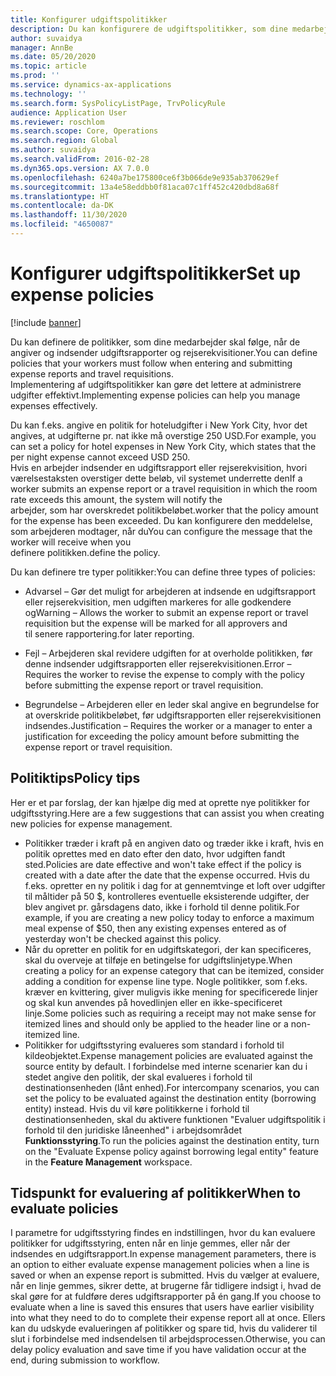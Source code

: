 ```yaml
---
title: Konfigurer udgiftspolitikker
description: Du kan konfigurere de udgiftspolitikker, som dine medarbejder skal følge, når de angiver og indsender udgiftsrapporter og rejserekvisitioner i Microsoft Dynamics 365 Finance.
author: suvaidya
manager: AnnBe
ms.date: 05/20/2020
ms.topic: article
ms.prod: ''
ms.service: dynamics-ax-applications
ms.technology: ''
ms.search.form: SysPolicyListPage, TrvPolicyRule
audience: Application User
ms.reviewer: roschlom
ms.search.scope: Core, Operations
ms.search.region: Global
ms.author: suvaidya
ms.search.validFrom: 2016-02-28
ms.dyn365.ops.version: AX 7.0.0
ms.openlocfilehash: 6240a7be175800ce6f3b066de9e935ab370629ef
ms.sourcegitcommit: 13a4e58eddbb0f81aca07c1ff452c420dbd8a68f
ms.translationtype: HT
ms.contentlocale: da-DK
ms.lasthandoff: 11/30/2020
ms.locfileid: "4650087"
---
```

# <a name="set-up-expense-policies"></a><span data-ttu-id="bd9ce-103">Konfigurer udgiftspolitikker</span><span class="sxs-lookup"><span data-stu-id="bd9ce-103">Set up expense policies</span></span>

[!include [banner](../includes/banner.md)]

<span data-ttu-id="bd9ce-104">Du kan definere de politikker, som dine medarbejder skal følge, når de angiver og indsender udgiftsrapporter og rejserekvisitioner.</span><span class="sxs-lookup"><span data-stu-id="bd9ce-104">You can define policies that your workers must follow when entering and submitting expense reports and travel requisitions.</span></span>         
<span data-ttu-id="bd9ce-105">Implementering af udgiftspolitikker kan gøre det lettere at administrere udgifter effektivt.</span><span class="sxs-lookup"><span data-stu-id="bd9ce-105">Implementing expense policies can help you manage expenses effectively.</span></span>         

<span data-ttu-id="bd9ce-106">Du kan f.eks. angive en politik for hoteludgifter i New York City, hvor det angives, at udgifterne pr. nat ikke må overstige 250 USD.</span><span class="sxs-lookup"><span data-stu-id="bd9ce-106">For example, you can set a policy for hotel expenses in New York City, which states that the per night expense cannot exceed USD 250.</span></span>       
<span data-ttu-id="bd9ce-107">Hvis en arbejder indsender en udgiftsrapport eller rejserekvisition, hvori værelsestaksten overstiger dette beløb, vil systemet underrette den</span><span class="sxs-lookup"><span data-stu-id="bd9ce-107">If a worker submits an expense report or a travel requisition in which the room rate exceeds this amount, the system will notify the</span></span>        
<span data-ttu-id="bd9ce-108">arbejder, som har overskredet politikbeløbet.</span><span class="sxs-lookup"><span data-stu-id="bd9ce-108">worker that the policy amount for the expense has been exceeded.</span></span> <span data-ttu-id="bd9ce-109">Du kan konfigurere den meddelelse, som arbejderen modtager, når du</span><span class="sxs-lookup"><span data-stu-id="bd9ce-109">You can configure the message that the worker will receive when you</span></span>        
<span data-ttu-id="bd9ce-110">definere politikken.</span><span class="sxs-lookup"><span data-stu-id="bd9ce-110">define the policy.</span></span>      
        
<span data-ttu-id="bd9ce-111">Du kan definere tre typer politikker:</span><span class="sxs-lookup"><span data-stu-id="bd9ce-111">You can define three types of policies:</span></span>         
        
- <span data-ttu-id="bd9ce-112">Advarsel – Gør det muligt for arbejderen at indsende en udgiftsrapport eller rejserekvisition, men udgiften markeres for alle godkendere og</span><span class="sxs-lookup"><span data-stu-id="bd9ce-112">Warning – Allows the worker to submit an expense report or travel requisition but the expense will be marked for all approvers and</span></span>        
  <span data-ttu-id="bd9ce-113">til senere rapportering.</span><span class="sxs-lookup"><span data-stu-id="bd9ce-113">for later reporting.</span></span>        

- <span data-ttu-id="bd9ce-114">Fejl – Arbejderen skal revidere udgiften for at overholde politikken, før denne indsender udgiftsrapporten eller rejserekvisitionen.</span><span class="sxs-lookup"><span data-stu-id="bd9ce-114">Error – Requires the worker to revise the expense to comply with the policy before submitting the expense report or travel requisition.</span></span>       
 
 - <span data-ttu-id="bd9ce-115">Begrundelse – Arbejderen eller en leder skal angive en begrundelse for at overskride politikbeløbet, før udgiftsrapporten eller rejserekvisitionen indsendes.</span><span class="sxs-lookup"><span data-stu-id="bd9ce-115">Justification – Requires the worker or a manager to enter a justification for exceeding the policy amount before submitting the expense report or travel requisition.</span></span>        

## <a name="policy-tips"></a><span data-ttu-id="bd9ce-116">Politiktips</span><span class="sxs-lookup"><span data-stu-id="bd9ce-116">Policy tips</span></span>
<span data-ttu-id="bd9ce-117">Her er et par forslag, der kan hjælpe dig med at oprette nye politikker for udgiftsstyring.</span><span class="sxs-lookup"><span data-stu-id="bd9ce-117">Here are a few suggestions that can assist you when creating new policies for expense management.</span></span> 
* <span data-ttu-id="bd9ce-118">Politikker træder i kraft på en angiven dato og træder ikke i kraft, hvis en politik oprettes med en dato efter den dato, hvor udgiften fandt sted.</span><span class="sxs-lookup"><span data-stu-id="bd9ce-118">Policies are date effective and won't take effect if the policy is created with a date after the date that the expense occurred.</span></span> <span data-ttu-id="bd9ce-119">Hvis du f.eks. opretter en ny politik i dag for at gennemtvinge et loft over udgifter til måltider på 50 $, kontrolleres eventuelle eksisterende udgifter, der blev angivet pr. gårsdagens dato, ikke i forhold til denne politik.</span><span class="sxs-lookup"><span data-stu-id="bd9ce-119">For example, if you are creating a new policy today to enforce a maximum meal expense of $50, then any existing expenses entered as of yesterday won't be checked against this policy.</span></span>
* <span data-ttu-id="bd9ce-120">Når du opretter en politik for en udgiftskategori, der kan specificeres, skal du overveje at tilføje en betingelse for udgiftslinjetype.</span><span class="sxs-lookup"><span data-stu-id="bd9ce-120">When creating a policy for an expense category that can be itemized, consider adding a condition for expense line type.</span></span> <span data-ttu-id="bd9ce-121">Nogle politikker, som f.eks. kræver en kvittering, giver muligvis ikke mening for specificerede linjer og skal kun anvendes på hovedlinjen eller en ikke-specificeret linje.</span><span class="sxs-lookup"><span data-stu-id="bd9ce-121">Some policies such as requiring a receipt may not make sense for itemized lines and should only be applied to the header line or a non-itemized line.</span></span> 
* <span data-ttu-id="bd9ce-122">Politikker for udgiftsstyring evalueres som standard i forhold til kildeobjektet.</span><span class="sxs-lookup"><span data-stu-id="bd9ce-122">Expense management policies are evaluated against the source entity by default.</span></span> <span data-ttu-id="bd9ce-123">I forbindelse med interne scenarier kan du i stedet angive den politik, der skal evalueres i forhold til destinationsenheden (lånt enhed).</span><span class="sxs-lookup"><span data-stu-id="bd9ce-123">For intercompany scenarios, you can set the policy to be evaluated against the destination entity (borrowing entity) instead.</span></span> <span data-ttu-id="bd9ce-124">Hvis du vil køre politikkerne i forhold til destinationsenheden, skal du aktivere funktionen "Evaluer udgiftspolitik i forhold til den juridiske låneenhed" i arbejdsområdet **Funktionsstyring**.</span><span class="sxs-lookup"><span data-stu-id="bd9ce-124">To run the policies against the destination entity, turn on the "Evaluate Expense policy against borrowing legal entity" feature in the **Feature Management** workspace.</span></span>

## <a name="when-to-evaluate-policies"></a><span data-ttu-id="bd9ce-125">Tidspunkt for evaluering af politikker</span><span class="sxs-lookup"><span data-stu-id="bd9ce-125">When to evaluate policies</span></span>

<span data-ttu-id="bd9ce-126">I parametre for udgiftsstyring findes en indstillingen, hvor du kan evaluere politikker for udgiftsstyring, enten når en linje gemmes, eller når der indsendes en udgiftsrapport.</span><span class="sxs-lookup"><span data-stu-id="bd9ce-126">In expense management parameters, there is an option to either evaluate expense management policies when a line is saved or when an expense report is submitted.</span></span> <span data-ttu-id="bd9ce-127">Hvis du vælger at evaluere, når en linje gemmes, sikrer dette, at brugerne får tidligere indsigt i, hvad de skal gøre for at fuldføre deres udgiftsrapporter på én gang.</span><span class="sxs-lookup"><span data-stu-id="bd9ce-127">If you choose to evaluate when a line is saved this ensures that users have earlier visibility into what they need to do to complete their expense report all at once.</span></span> <span data-ttu-id="bd9ce-128">Ellers kan du udskyde evalueringen af politikker og spare tid, hvis du validerer til slut i forbindelse med indsendelsen til arbejdsprocessen.</span><span class="sxs-lookup"><span data-stu-id="bd9ce-128">Otherwise, you can delay policy evaluation and save time if you have validation occur at the end, during submission to workflow.</span></span>
